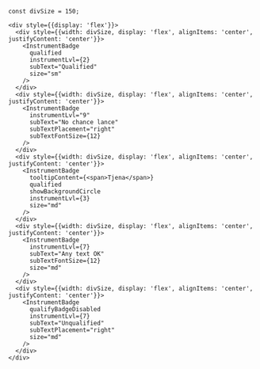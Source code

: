     const divSize = 150;

    <div style={{display: 'flex'}}>
      <div style={{width: divSize, display: 'flex', alignItems: 'center', justifyContent: 'center'}}>
        <InstrumentBadge
          qualified
          instrumentLvl={2}
          subText="Qualified"
          size="sm"
        />
      </div>
      <div style={{width: divSize, display: 'flex', alignItems: 'center', justifyContent: 'center'}}>
        <InstrumentBadge
          instrumentLvl="9"
          subText="No chance lance"
          subTextPlacement="right"
          subTextFontSize={12}
        />
      </div>
      <div style={{width: divSize, display: 'flex', alignItems: 'center', justifyContent: 'center'}}>
        <InstrumentBadge
          tooltipContent={<span>Tjena</span>}
          qualified
          showBackgroundCircle
          instrumentLvl={3}
          size="md"
        />
      </div>
      <div style={{width: divSize, display: 'flex', alignItems: 'center', justifyContent: 'center'}}>
        <InstrumentBadge
          instrumentLvl={7}
          subText="Any text OK"
          subTextFontSize={12}
          size="md"
        />
      </div>
      <div style={{width: divSize, display: 'flex', alignItems: 'center', justifyContent: 'center'}}>
        <InstrumentBadge
          qualifyBadgeDisabled
          instrumentLvl={7}
          subText="Unqualified"
          subTextPlacement="right"
          size="md"
        />
      </div>
    </div>
